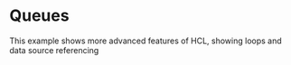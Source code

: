 # Queues
This example shows more advanced features of HCL, showing loops and data source referencing